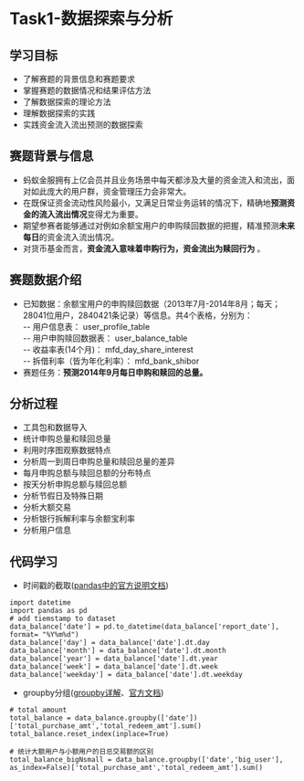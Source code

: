 # Task1-数据探索与分析

## 学习目标
- 了解赛题的背景信息和赛题要求
- 掌握赛题的数据情况和结果评估方法
- 了解数据探索的理论方法
- 理解数据探索的实践
- 实践资金流入流出预测的数据探索


## 赛题背景与信息
- 蚂蚁金服拥有上亿会员并且业务场景中每天都涉及大量的资金流入和流出，面对如此庞大的用户群，资金管理压力会非常大。
- 在既保证资金流动性风险最小，又满足日常业务运转的情况下，精确地**预测资金的流入流出情况**变得尤为重要。
- 期望参赛者能够通过对例如余额宝用户的申购赎回数据的把握，精准预测**未来每日**的资金流入流出情况。
- 对货币基金而言，**资金流入意味着申购行为，资金流出为赎回行为** 。

## 赛题数据介绍
- 已知数据：余额宝用户的申购赎回数据（2013年7月-2014年8月；每天；28041位用户，2840421条记录）等信息。共4个表格，分别为：<br>
-- 用户信息表： user_profile_table<br>
-- 用户申购赎回数据表： user_balance_table<br>
-- 收益率表(14个月)： mfd_day_share_interest<br>
-- 拆借利率（皆为年化利率）： mfd_bank_shibor  
- 赛题任务：**预测2014年9月每日申购和赎回的总量。**

## 分析过程
- 工具包和数据导入
- 统计申购总量和赎回总量
- 利用时序图观察数据特点
- 分析周一到周日申购总量和赎回总量的差异
- 每月申购总额与赎回总额的分布特点
- 按天分析申购总额与赎回总额
- 分析节假日及特殊日期
- 分析大额交易
- 分析银行拆解利率与余额宝利率
- 分析用户信息


## 代码学习
- 时间戳的截取([pandas中的官方说明文档](https://pandas.pydata.org/pandas-docs/stable/reference/api/pandas.Series.dt.html?highlight=dt#pandas.Series.dt))
```python3
import datetime
import pandas as pd
# add tiemstamp to dataset
data_balance['date'] = pd.to_datetime(data_balance['report_date'], format= "%Y%m%d")
data_balance['day'] = data_balance['date'].dt.day
data_balance['month'] = data_balance['date'].dt.month
data_balance['year'] = data_balance['date'].dt.year
data_balance['week'] = data_balance['date'].dt.week
data_balance['weekday'] = data_balance['date'].dt.weekday
```

- groupby分组([groupby详解](https://www.cnblogs.com/Yanjy-OnlyOne/p/11217802.html)、[官方文档](https://pandas.pydata.org/pandas-docs/stable/reference/api/pandas.DataFrame.groupby.html?highlight=groupby#pandas.DataFrame.groupby))
```python3
# total amount
total_balance = data_balance.groupby(['date'])['total_purchase_amt','total_redeem_amt'].sum()
total_balance.reset_index(inplace=True)
```
```python3
# 统计大额用户与小额用户的日总交易额的区别
total_balance_bigNsmall = data_balance.groupby(['date','big_user'], as_index=False)['total_purchase_amt','total_redeem_amt'].sum()
```
